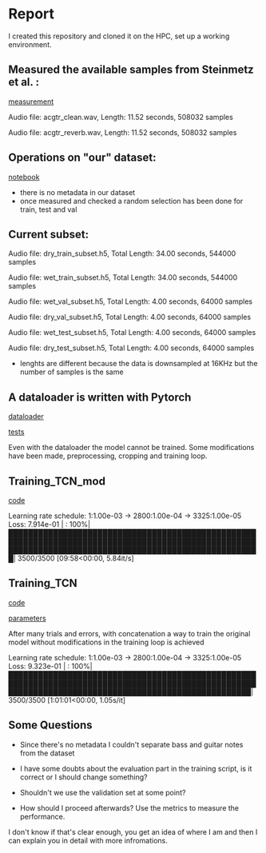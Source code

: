 # Report

I created this repository and cloned it on the HPC, set up a working environment.

## Measured the available samples from Steinmetz et al. :
[measurement](/util/get_audio_leght.py)

Audio file: acgtr_clean.wav, Length: 11.52 seconds, 508032 samples

Audio file: acgtr_reverb.wav, Length: 11.52 seconds, 508032 samples


## Operations on "our" dataset:
[notebook](h5_dataset.ipynb)
- there is no metadata in our dataset
- once measured and checked a random selection has been done for train, test and val


## Current subset:
Audio file: dry_train_subset.h5, Total Length: 34.00 seconds, 544000 samples

Audio file: wet_train_subset.h5, Total Length: 34.00 seconds, 544000 samples

Audio file: wet_val_subset.h5, Total Length: 4.00 seconds, 64000 samples

Audio file: dry_val_subset.h5, Total Length: 4.00 seconds, 64000 samples

Audio file: wet_test_subset.h5, Total Length: 4.00 seconds, 64000 samples

Audio file: dry_test_subset.h5, Total Length: 4.00 seconds, 64000 samples

- lenghts are different because the data is downsampled at 16KHz but the number of samples is the same

## A dataloader is written with Pytorch
[dataloader](dataloader_subset.py)


[tests](dataloader_test.py)

Even with the dataloader the model cannot be trained.
Some modifications have been made, preprocessing, cropping and training loop.


## Training_TCN_mod
[code](training_TCN_mod.py)

Learning rate schedule: 1:1.00e-03 -> 2800:1.00e-04 -> 3325:1.00e-05
Loss: 7.914e-01 | : 100%|███████████████████████████████████████████████████████████████████████████████████████████████████████████████████████████████████████████████████████| 3500/3500 [09:58<00:00,  5.84it/s]



## Training_TCN
[code](training_TCN.py)


[parameters](config.py)


After many trials and errors, with concatenation a way to train the original model without modifications in the training loop is achieved

Learning rate schedule: 1:1.00e-03 -> 2800:1.00e-04 -> 3325:1.00e-05
 Loss: 9.323e-01 | : 100%|█████████████████████████████████████████████████████████████████████████████████████████████████████████████████████████████████████████████████████| 3500/3500 [1:01:01<00:00,  1.05s/it]


## Some Questions
- Since there's no metadata I couldn't separate bass and guitar notes from the dataset
- I have some doubts about the evaluation part in the training script, is it correct or I should change something?
- Shouldn't we use the validation set at some point?

- How should I proceed afterwards? Use the metrics to measure the performance.

I don't know if that's clear enough, you get an idea of where I am and then I can explain you in detail with more infromations.

